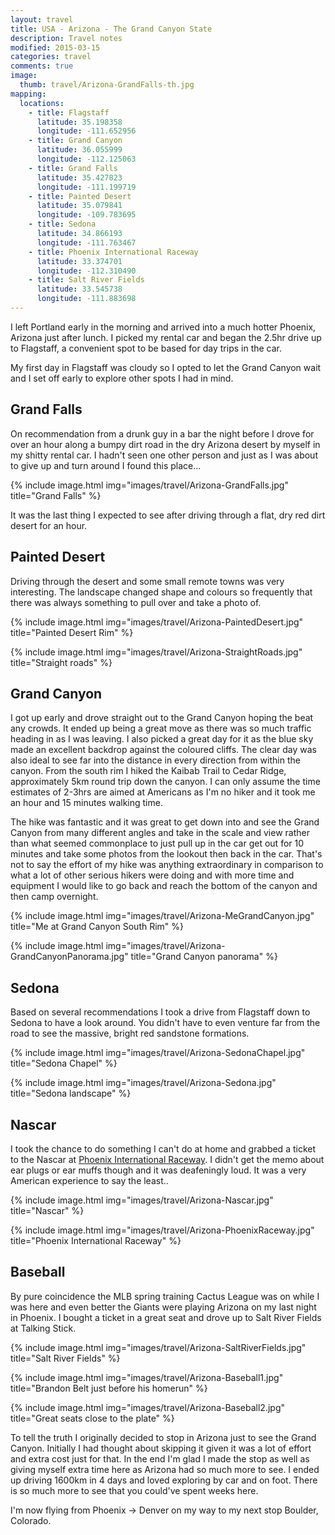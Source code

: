 ```yaml
---
layout: travel
title: USA - Arizona - The Grand Canyon State
description: Travel notes
modified: 2015-03-15
categories: travel
comments: true
image:
  thumb: travel/Arizona-GrandFalls-th.jpg
mapping:
  locations:
    - title: Flagstaff
      latitude: 35.198358
      longitude: -111.652956
    - title: Grand Canyon
      latitude: 36.055999
      longitude: -112.125063
    - title: Grand Falls
      latitude: 35.427823
      longitude: -111.199719
    - title: Painted Desert
      latitude: 35.079841
      longitude: -109.783695
    - title: Sedona
      latitude: 34.866193
      longitude: -111.763467
    - title: Phoenix International Raceway
      latitude: 33.374701
      longitude: -112.310490
    - title: Salt River Fields
      latitude: 33.545738
      longitude: -111.883698
---
```


I left Portland early in the morning and arrived into a much hotter Phoenix, Arizona just after lunch. I picked my rental car and began the 2.5hr drive up to Flagstaff, a convenient spot to be based for day trips in the car.

My first day in Flagstaff was cloudy so I opted to let the Grand Canyon wait and I set off early to explore other spots I had in mind.

## Grand Falls
On recommendation from a drunk guy in a bar the night before I drove for over an hour along a bumpy dirt road in the dry Arizona desert by myself in my shitty rental car. I hadn't seen one other person and just as I was about to give up and turn around I found this place...

{% include image.html img="images/travel/Arizona-GrandFalls.jpg" title="Grand Falls" %}

It was the last thing I expected to see after driving through a flat, dry red dirt desert for an hour. 

## Painted Desert

Driving through the desert and some small remote towns was very interesting. The landscape changed shape and colours so frequently that there was always something to pull over and take a photo of. 

{% include image.html img="images/travel/Arizona-PaintedDesert.jpg" title="Painted Desert Rim" %}

{% include image.html img="images/travel/Arizona-StraightRoads.jpg" title="Straight roads" %}

## Grand Canyon

I got up early and drove straight out to the Grand Canyon hoping the beat any crowds. It ended up being a great move as there was so much traffic heading in as I was leaving. I also picked a great day for it as the blue sky made an excellent backdrop against the coloured cliffs. The clear day was also ideal to see far into the distance in every direction from within the canyon. From the south rim I hiked the Kaibab Trail to Cedar Ridge, approximately 5km round trip down the canyon. I can only assume the time estimates of 2-3hrs are aimed at Americans as I'm no hiker and it took me an hour and 15 minutes walking time.

The hike was fantastic and it was great to get down into and see the Grand Canyon from many different angles and take in the scale and view rather than what seemed commonplace to just pull up in the car get out for 10 minutes and take some photos from the lookout then back in the car. That's not to say the effort of my hike was anything extraordinary in comparison to what a lot of other serious hikers were doing and with more time and equipment I would like to go back and reach the bottom of the canyon and then camp overnight.

{% include image.html img="images/travel/Arizona-MeGrandCanyon.jpg" title="Me at Grand Canyon South Rim" %}

{% include image.html img="images/travel/Arizona-GrandCanyonPanorama.jpg" title="Grand Canyon panorama" %}

## Sedona

Based on several recommendations I took a drive from Flagstaff down to Sedona to have a look around. You didn't have to even venture far from the road to see the massive, bright red sandstone formations.

{% include image.html img="images/travel/Arizona-SedonaChapel.jpg" title="Sedona Chapel" %}

{% include image.html img="images/travel/Arizona-Sedona.jpg" title="Sedona landscape" %}

## Nascar

I took the chance to do something I can't do at home and grabbed a ticket to the Nascar at [Phoenix International Raceway](http://www.phoenixraceway.com). I didn't get the memo about ear plugs or ear muffs though and it was deafeningly loud. It was a very American experience to say the least..

{% include image.html img="images/travel/Arizona-Nascar.jpg" title="Nascar" %}

{% include image.html img="images/travel/Arizona-PhoenixRaceway.jpg" title="Phoenix International Raceway" %}

## Baseball

By pure coincidence the MLB spring training Cactus League was on while I was here and even better the Giants were playing Arizona on my last night in Phoenix. I bought a ticket in a great seat and drove up to Salt River Fields at Talking Stick.

{% include image.html img="images/travel/Arizona-SaltRiverFields.jpg" title="Salt River Fields" %}

{% include image.html img="images/travel/Arizona-Baseball1.jpg" title="Brandon Belt just before his homerun" %}

{% include image.html img="images/travel/Arizona-Baseball2.jpg" title="Great seats close to the plate" %}

To tell the truth I originally decided to stop in Arizona just to see the Grand Canyon. Initially I had thought about skipping it given it was a lot of effort and extra cost just for that. In the end I'm glad I made the stop as well as giving myself extra time here as Arizona had so much more to see. I ended up driving 1600km in 4 days and loved exploring by car and on foot. There is so much more to see that you could've spent weeks here.

I'm now flying from Phoenix → Denver on my way to my next stop Boulder, Colorado.

